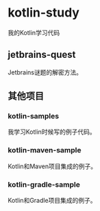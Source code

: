 # kotlin-study

我的Kotlin学习代码

## jetbrains-quest

Jetbrains谜题的解密方法。

## 其他项目

### kotlin-samples

我学习Kotlin时候写的例子代码。

### kotlin-maven-sample

Kotlin和Maven项目集成的例子。

### kotlin-gradle-sample

Kotlin和Gradle项目集成的例子。
